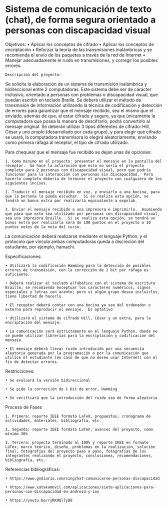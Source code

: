 # Sistema de comunicación de texto (chat), de forma segura orientado a personas con discapacidad visual

Objetivos:
    • Aplicar los conceptos de cifrado
    • Aplicar los conceptos de encriptación
    • Reforzar la teoría de las transmisiones inalámbricas y se recomienda el envío de los paquetes a través de la red de Internet
    • Manejar adecuadamente el ruido en transmisiones, y corregir los posibles errores.
    
    Descripción del proyecto:
Se solicita la elaboración de un sistema de transmisión inalámbrica y bidireccional entre 2 computadoras.  Este sistema debe ser de carácter inclusivo, orientado a personas con problemas o discapacidad visual, que puedan escribir en teclado Braille.
Se deberá utilizar el método de transmisión de información utilizando la técnica de codificación y detección de errores para garantizar que el mensaje recibido, sea el mismo que el enviado, además de que, al estar cifrado y seguro, ya que únicamente la computadora que posea la manera de descifrarlo, podrá convertirlo al mensaje original.
Se deberán utilizar 3 tipos diferentes de cifrado: Hill, César y uno propio (desarrollado por cada grupo), y para elegir qué cifrado se usará, la computadora transmisora lo elegirá aleatoriamente, enviando como primera ráfaga al receptor, el tipo de cifrado utilizado.

Para chequear que el mensaje fue recibido se dejan unas de opciones:

    1. Como mínimo en el proyecto: presentar el mensaje en la pantalla del receptor.  Se hace la aclaración que esto no sería el proyecto completo para 2 personas con discapacidad visual, pero que podría funcionar para la interacción con personas sin discapacidad.  Para hacerlo completo debería de terminar el proyecto con cualquiera de los siguientes incisos.
    
    2. Traducir el mensaje recibido en voz, y enviarlo a una bocina, para que la persona lo pueda escuchar.  Si se realiza esta opción, se tendrá un bonus extra por realizarla equivalente a expolab.
    
    3. Enviar el mensaje recibido a una impresora e imprimirlo.  Asumiendo que para que esto sea utilizado por personas con discapacidad visual, sea una impresora Braille.  Si se realiza esta opción, se tendrá un bonus extra por realizarla será de 100 puntos en el proyecto o 10 puntos netos de la nota del curso.
    
La comunicación deberá realizarse mediante el lenguaje Python, y el protocolo que vincula ambas computadoras queda a discreción del estudiante, por ejemplo, hamachi.

Especificaciones:
    
    • Utilizará la codificación Hamming para la detección de posibles errores de transmisión, con la corrección de 1 bit por ráfaga es suficiente.
    
    • Deberá realizar el teclado alfabético con el sistema de escritura Braille, se recomienda exceptuar los caracteres numéricos, signos especiales y letras con acento; pero si algún grupo desea incluirlos, tiene libertad de hacerlo.
    
    • El receptor deberá contar con una bocina ya sea del ordenador o externa para reproducir el mensaje.  Es optativo
    
    • Utilizará el sistema de cifrado Hill, César y un extra, para la encriptación del mensaje.
    
    • La comunicación será estrictamente en el lenguaje Python, donde no se puede utilizar librerías para la encriptación y codificación del mensaje.
    
    • El mensaje deberá llevar ruido introducido por una secuencia aleatoria generada por la programación o por la comunicación que utilice el estudiante (en caso de que no desee usar Internet) con el fin de detectar errores.

Restricciones:
    
    • Se evaluará la versión bidireccional
    
    • Se pide la corrección de 1 bit de error, Hamming
    
    • Se verificará que la introducción del ruido sea de forma aleatoria

Proceso de Fases
    
    1. Primera: reporte IEEE formato LaTeX, propuestas, cronograma de actividades, materiales, bibliografía, etc.
   
    2. Segunda: reporte IEEE formato LaTeX, avances del proyecto, como mínimo 30%
    
    3. Tercera: proyecto terminado al 100% y reporte IEEE en formato LaTex, marco teórico, diseño, problemas en la realización, solución final, fotografías del proyecto paso a paso, fotografías de los integrantes realizando el proyecto, conclusiones, recomendaciones, bibliografía, etc.



Referencias bibliográficas:
    
    • https://www.gndiario.com/singchat-comunicarse-personas-discapacidad
    
    • https://www.xatakamovil.com/aplicaciones/siete-aplicaciones-para-personas-con-discapacidad-en-android-y-ios
    
    • https://youtu.be/ryRK9QllyD8 
